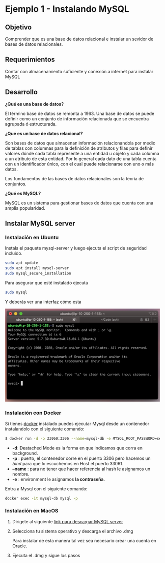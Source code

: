 # Ejemplo 1 - Instalando MySQL

## Objetivo

Comprender que es una base de datos relacional e instalar un sevidor de bases de datos relacionales.

## Requerimientos

Contar con almacenamiento suficiente y conexión a internet para instalar MySQL

## Desarrollo

**¿Qué es una base de datos?**

El término base de datos se remonta a 1963. Una base de datos se puede definir como un conjunto de información relacionada que se encuentra agrupada ó estructurada. 

**¿Qué es un base de datos relacional?**

Son bases de datos que almacenan información relacionandola por medio de tablas con columnas para la definición de atributos y filas para definir valores dónde cada tabla represente a una entidad u objeto y cada columna a un atributo de esta entidad. Por lo general cada dato de una tabla cuenta con un identificador único, con el cual puede relacionarse con uno o más datos.

Los fundamentos de las bases de datos relacionales son la teoría de conjuntos.

**¿Qué es MySQL?**

MySQL es un sistema para gestionar bases de datos que cuenta con una amplia popularidad.

## Instalar MySQL server

### Instalación en Ubuntu

Instala el paquete mysql-server y luego ejecuta el script de seguridad incluido.

```bash
sudo apt update
sudo apt install mysql-server
sudo mysql_secure_installation
```

Para asegurar que esté instalado ejecuta

```bash
sudo mysql
```

Y deberás ver una interfaz cómo esta

![img/Screen_Shot_2020-06-08_at_6.58.16.png](img/Screen_Shot_2020-06-08_at_6.58.16.png)

### Instalación con Docker

Si tienes [docker](https://docs.docker.com/engine/install/) instalado puedes ejecutar Mysql desde un contenedor instalandolo con el siguiente comando:

```bash
$ docker run -d -p 33060:3306 --name=mysql-db -e MYSQL_ROOT_PASSWORD=secret mysql
```

- **-d**: Deatached Mode es la forma en que indicamos que corra en background.
- **-p** : puerto, el contenedor corre en el puerto 3306 pero hacemos un *bind* para que lo escuchemos en Host el puerto 33061.
- **–name** : para no tener que hacer referencia al hash le asignamos un nombre.
- **-e** : environment le asignamos **la contraseña**.

Entra a Mysql con el siguiente comando:

```bash
docker exec -it mysql-db mysql -p
```

### Instalación en MacOS

1. Dirígete al siguiente [link para descargar MySQL server](https://dev.mysql.com/downloads/mysql/)
2. Selecciona tu sistema operativo y descarga el archivo .dmg 

    Para instalar de esta manera tal vez sea necesario crear una cuenta en Oracle.

3. Ejecuta el .dmg y sigue los pasos